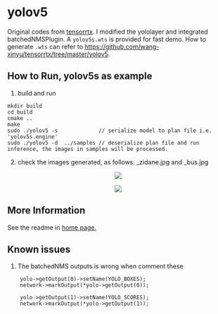 # yolov5
Original codes from [tensorrtx](https://github.com/wang-xinyu/tensorrtx). I modified the yololayer and integrated batchedNMSPlugin. A `yolov5s.wts` is provided for fast demo. How to generate `.wts` can refer to https://github.com/wang-xinyu/tensorrtx/tree/master/yolov5.


## How to Run, yolov5s as example

1. build  and run
```
mkdir build
cd build
cmake ..
make
sudo ./yolov5 -s             // serialize model to plan file i.e. 'yolov5s.engine'
sudo ./yolov5 -d  ../samples // deserialize plan file and run inference, the images in samples will be processed.
```
2. check the images generated, as follows. _zidane.jpg and _bus.jpg


<p align="center">
<img src="https://user-images.githubusercontent.com/15235574/78247927-4d9fac00-751e-11ea-8b1b-704a0aeb3fcf.jpg">
</p>

<p align="center">
<img src="https://user-images.githubusercontent.com/15235574/78247970-60b27c00-751e-11ea-88df-41473fed4823.jpg">
</p>

## More Information

See the readme in [home page.](https://github.com/wang-xinyu/tensorrtx)

## Known issues

1. The batchedNMS outputs is wrong when comment these
```
    yolo->getOutput(0)->setName(YOLO_BOXES);
    network->markOutput(*yolo->getOutput(0));

    yolo->getOutput(1)->setName(YOLO_SCORES);
    network->markOutput(*yolo->getOutput(1));
```